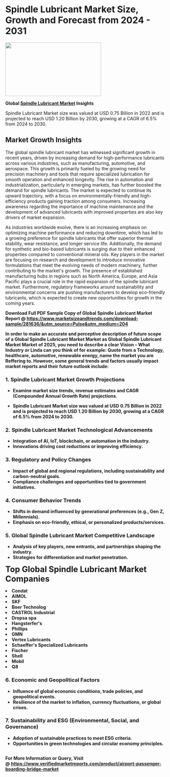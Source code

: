 <H1>Spindle Lubricant Market Size, Growth and Forecast from 2024 - 2031</H1><img class="aligncenter size-medium wp-image-584254" src="https://thirdeyenews.in/wp-content/uploads/2024/09/Global-Market-Research-300x168.jpeg" alt="" width="300" height="168" /><p><strong>Global&nbsp;<a href="https://www.marketsizeandtrends.com/download-sample/281636/&amp;utm_source=Pulse&amp;utm_medium=204">Spindle Lubricant Market</a> Insights</strong></p><p>Spindle Lubricant Market size was valued at USD 0.75 Billion in 2022 and is projected to reach USD 1.20 Billion by 2030, growing at a CAGR of 6.5% from 2024 to 2030.</p><p><h2>Market Growth Insights</h2> <p>The global spindle lubricant market has witnessed significant growth in recent years, driven by increasing demand for high-performance lubricants across various industries, such as manufacturing, automotive, and aerospace. This growth is primarily fueled by the growing need for precision machinery and tools that require specialized lubrication for smooth operation and enhanced longevity. The rise in automation and industrialization, particularly in emerging markets, has further boosted the demand for spindle lubricants. The market is expected to continue its upward trajectory, with a focus on environmentally-friendly and high-efficiency products gaining traction among consumers. Increasing awareness regarding the importance of machine maintenance and the development of advanced lubricants with improved properties are also key drivers of market expansion.</p> <p><strong></strong></p> <p>As industries worldwide evolve, there is an increasing emphasis on optimizing machine performance and reducing downtime, which has led to a growing preference for spindle lubricants that offer superior thermal stability, wear resistance, and longer service life. Additionally, the demand for synthetic and bio-based lubricants is surging due to their enhanced properties compared to conventional mineral oils. Key players in the market are focusing on research and development to introduce innovative formulations that meet the evolving needs of modern machinery, further contributing to the market's growth. The presence of established manufacturing hubs in regions such as North America, Europe, and Asia Pacific plays a crucial role in the rapid expansion of the spindle lubricant market. Furthermore, regulatory frameworks around sustainability and environmental concerns are pushing manufacturers to develop eco-friendly lubricants, which is expected to create new opportunities for growth in the coming years.</p> <p><strong></p><p><span class=""><strong>Download Full PDF Sample Copy of Global Spindle Lubricant Market Report</strong> @ <a href="https://www.marketsizeandtrends.com/download-sample/281636/&amp;utm_source=Pulse&amp;utm_medium=204" target="_blank">https://www.marketsizeandtrends.com/download-sample/281636/&amp;utm_source=Pulse&amp;utm_medium=204</a></span></p><p>In order to make an accurate and perceptive description of future scope of a Global&nbsp;Spindle Lubricant Market Market as Global&nbsp;Spindle Lubricant Market Market of 2025, you need to describe a clear Vision &ndash; What Industry or Linda can you think of for example: Quote from a Technology, healthcare, automotive, renewable energy, name the market you are Reffering to. However, some general trends and factors usually impact market reports and their future outlook include:</p><h3>1.&nbsp;<strong>Spindle Lubricant Market Growth Projections</strong></h3><ul><li>Examine market size trends, revenue estimates and CAGR (Compounded Annual Growth Rate) projections.</li><li><p>Spindle Lubricant Market size was valued at USD 0.75 Billion in 2022 and is projected to reach USD 1.20 Billion by 2030, growing at a CAGR of 6.5% from 2024 to 2030.</p></li></ul><h3>2.&nbsp;<strong>Spindle Lubricant Market Technological Advancements</strong></h3><ul><li>Integration of AI, IoT, blockchain, or automation in the industry.</li><li>Innovations driving cost reductions or improving efficiency.</li></ul><h3>3.&nbsp;<strong>Regulatory and Policy Changes</strong></h3><ul><li>Impact of global and regional regulations, including sustainability and carbon-neutral goals.</li><li>Compliance challenges and opportunities tied to government initiatives.</li></ul><h3>4.&nbsp;<strong>Consumer Behavior Trends</strong></h3><ul><li>Shifts in demand influenced by generational preferences (e.g., Gen Z, Millennials).</li><li>Emphasis on eco-friendly, ethical, or personalized products/services.</li></ul><h3>5.&nbsp;<strong>Global Spindle Lubricant Market Competitive Landscape</strong></h3><ul><li>Analysis of key players, new entrants, and partnerships shaping the industry.</li><li>Strategies for differentiation and market penetration.</li></ul><p data-pm-slice="1 1 []"><span style="color: inherit; font-family: inherit; font-size: 25px;">Top Global Spindle Lubricant Market Companies</span></p><div class="" data-test-id=""><p><li>Condat</li><li> AIMOL</li><li> SKF</li><li> Boer Technolog</li><li> CASTROL Industrial</li><li> Dropsa spa</li><li> Hangsterfer's</li><li> Phillips</li><li> GMN</li><li> Vertex Lubricants</li><li> Schaeffer's Specialized Lubricants</li><li> Fischer</li><li> Shell</li><li> Mobil</li><li> Q8</li></p></div><h3>6.&nbsp;<strong>Economic and Geopolitical Factors</strong></h3><ul><li>Influence of global economic conditions, trade policies, and geopolitical events.</li><li>Resilience of the market to inflation, currency fluctuations, or global crises.</li></ul><h3>7.&nbsp;<strong>Sustainability and ESG (Environmental, Social, and Governance)</strong></h3><ul><li>Adoption of sustainable practices to meet ESG criteria.</li><li>Opportunities in green technologies and circular economy principles.</li></ul><h2><strong style="font-size: 14px;">For More Information or Query, Visit @&nbsp;</strong><a style="background-color: #ffffff; font-size: 14px;" href="https://www.marketsizeandtrends.com/report/spindle-lubricant-market/" target="_blank">https://www.verifiedmarketreports.com/product/airport-passenger-boarding-bridge-market</a></h2>
